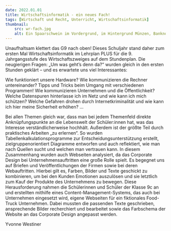 ```yaml
---
date: 2022.01.01
title: Wirtschaftsinformatik - ein neues Fach!
tags: [Wirtschaft und Recht, Unterricht, Wirtschaftsinformatik]
thumbnail:
    src: wr-fach.jpg
    alt: Ein Spaarschwein im Vordergrund, im Hintergrund Münzen, Banknoten und Graphen.
---
```


Unaufhaltsam klettert das G9 nach oben! Dieses Schuljahr stand daher zum ersten Mal Wirtschaftsinformatik im Lehrplan PLUS für die 9. Jahrgangsstufe des Wirtschaftszweiges auf dem Stundenplan. Die neugierigen Fragen: „Um was geht’s denn da?“ wurden gleich in den ersten Stunden geklärt – und es erwartete uns viel Interessantes:

Wie funktioniert unsere Hardware? Wie kommunizieren die Rechner untereinander? Tipps und Tricks beim Umgang mit verschiedenen Programmen! Wie kommunizieren Unternehmen und die Öffentlichkeit? Welche Datenspuren hinterlasse ich im Netz und wie kann ich mich schützen? Welche Gefahren drohen durch Internetkriminalität und wie kann ich hier meine Sicherheit erhöhen? …

Bei allen Themen gleich war, dass man bei jedem Themenfeld direkte Anknüpfungspunkte an die Lebenswelt der Schüler:innen hat, was das Interesse verständlicherweise hochhält. Außerdem ist der größte Teil durch praktisches Arbeiten „zu erlernen“. So wurden Tabellenkalkulationsprogramme zur Entscheidungsunterstützung erstellt, zielgruppenorientiert Diagramme entworfen und auch reflektiert, wie man nach Quellen sucht und welchen man vertrauen kann. In diesem Zusammenhang wurden auch Webseiten analysiert, da das Corporate Design bei Unternehmensauftritten eine große Rolle spielt. Es begegnet uns auf Briefen und Veröffentlichungen der Firmen sowie bei deren Webauftritten. Hierbei gilt es, Farben, Bilder und Texte geschickt zu kombinieren, um bei den Kunden Emotionen auszulösen und sie letztlich zum Kauf der Produkte des Unternehmens zu bewegen. Diese Herausforderung nahmen die Schülerinnen und Schüler der Klasse 9c an und erstellten mithilfe eines Content-Management-Systems, das auch bei Unternehmen eingesetzt wird, eigene Webseiten für ein fiktionales Food-Truck Unternehmen. Dabei mussten die passenden Texte geschrieben, ansprechende Bilder recherchiert und bearbeitet sowie das Farbschema der Website an das Corporate Design angepasst werden.

Yvonne Westiner